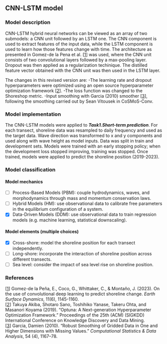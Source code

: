 ## CNN-LSTM model
### Model description

CNN-LSTM hybrid neural networks can be viewed as an array of two submodels: a CNN unit followed by an LSTM one. The CNN component is used to extract features of the input data, while the LSTM component is used to learn how those features change with time. The architecture as presented in Gomez-de la Pena et al. [[1](https://doi.org/10.5194/esurf-11-1145-2023)] was used, where the CNN unit consists of two convolutional layers followed by a max-pooling layer. Dropout was then applied as a regularization techinique. The distilled feature vector obtained with the CNN unit was then used in the LSTM layer.

The changes in this revised version are:
	-The learning rate and dropout hyperparameters were optimized using an open source hyperparameter optimization framework [[2](https://optuna.org/)]. 
	-The loss function was changed to the Shoreshop metric. 
	-Input smoothing with Garcia (2010) smoother [[3](https://doi.org/10.1016/j.csda.2009.09.020)], following the smoothing carried out by Sean Vitousek in CoSMoS-Conv.


### Model implementation
The CNN-LSTM models were applied to ***Task1.Short-term prediction***. For each transect, shoreline data was resampled to daily frequency and used as the target data. Wave direction was transformed to x and y components and used along with wave height as model inputs. Data was split in train and development sets. Models were trained with an early stopping policy; when the development loss stopped improving, training was stopped. Once trained, models were applied to predict the shoreline position (2019-2023). 

### Model classification
#### Model mechanics
- [ ] Process-Based Models (PBM): couple hydrodynamics, waves, and morphodynamics through mass and momentum conservation laws.
- [ ] Hybrid Models (HM): use observational data to calibrate free parameters in the equilibrium configuration of a system.
- [x] Data-Driven Models (DDM): use observational data to train regression models (e.g. machine learning, statistical downscaling).
#### Model elements (multiple choices)
- [x] Cross-shore: model the shoreline position for each transect independently.
- [ ] Long-shore: incorporate the interaction of shoreline position across different transects.
- [ ] Sea level: consider the impact of sea level rise on shoreline position.

### References
[[1](https://doi.org/10.5194/esurf-11-1145-2023)]
Gomez-de la Peña, E., Coco, G., Whittaker, C., & Montaño, J. (2023). On the use of convolutional deep learning to predict shoreline change. *Earth Surface Dynamics*, 11(6), 1145-1160.\
[[2](https://doi.org/10.48550/arXiv.1907.10902)]
Takuya Akiba, Shotaro Sano, Toshihiko Yanase, Takeru Ohta, and Masanori Koyama (2019). “Optuna: A Next-generation Hyperparameter Optimization Framework.” Proceedings of the 25th (ACM) (SIGKDD) International Conference on Knowledge Discovery and Data Mining.\
[[3](https://doi.org/10.1016/j.csda.2009.09.020)]
Garcia, Damien (2010). “Robust Smoothing of Gridded Data in One and Higher Dimensions with Missing Values.” *Computational Statistics & Data Analysis*, 54 (4), 1167–78.



